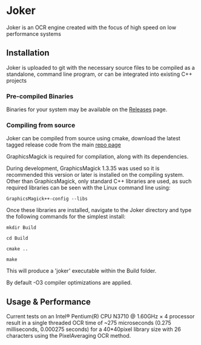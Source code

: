 # Joker

Joker is an OCR engine created with the focus of high speed on low performance systems

## Installation

Joker is uploaded to git with the necessary source files to be compiled as a standalone, command line program, or can be integrated into existing C++ projects

### Pre-compiled Binaries

Binaries for your system may be available on the [Releases](https://github.com/jnoxro/joker/releases) page. 



### Compiling from source

Joker can be compiled from source using cmake, download the latest tagged release code from the main [repo page](https://github.com/jnoxro/joker)

GraphicsMagick is required for compilation, along with its dependencies.

During development, GraphicsMagick 1.3.35 was used so it is recommended this version or later is installed on the compiling system. Other than GraphicsMagick, only standard C++ libraries are used, as such required libraries can be seen with the Linux command line using:

`GraphicsMagick++-config --libs`

Once these libraries are installed, navigate to the Joker directory and type the following commands for the simplest install:

`mkdir Build`

`cd Build`

`cmake ..`

`make`

This will produce a 'joker' executable within the Build folder.

By default -O3 compiler optimizations are applied. 


## Usage & Performance 

Current tests on an Intel® Pentium(R) CPU N3710 @ 1.60GHz × 4 processor result in a single threaded OCR time of ~275 microseconds (0.275 milliseconds, 0.000275 seconds) for a 40*40pixel library size with 26 characters using the PixelAveraging OCR method.
